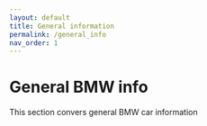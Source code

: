 ```yaml
---
layout: default
title: General information
permalink: /general_info
nav_order: 1
---
```


# General BMW info

This section convers general BMW car information
